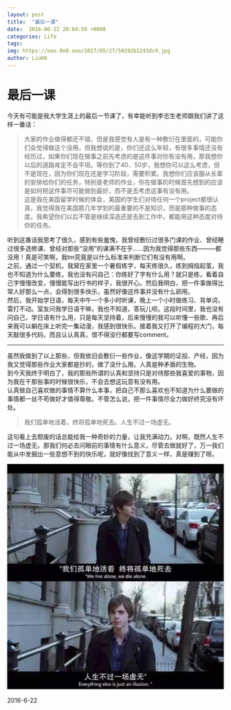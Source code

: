 ```yaml
---
layout: post
title:  "最后一课"
date:  2016-06-22 20:04:59 +0800
categories: Life
tags:
img: https://ooo.0o0.ooo/2017/05/27/59292b1243dc9.jpg
author: LiuKK
---
```


# 最后一课
今天有可能是我大学生涯上的最后一节课了，有幸能听到李志生老师跟我们讲了这样一番话：   
 
>大家的作业做得都还不错，但是我感觉有人是有一种敷衍在里面的，可能你们会觉得做这个没用，但我想说的是，你们还这么年轻，有很多事情还没有经历过，如果你们现在做事之前先考虑的是这件事对你有没有用，那我想你以后的道路肯定不会平坦。等你到了40、50岁，我想你可以这么考虑，但不是现在，因为你们现在还是学习阶段，需要积累。我想你们应该服从长辈的安排给你们的任务，特别是老师的作业，你在做事的时候首先想到的应该是如何把这件事尽可能做到最好，而不是去考虑这事有没有用。  
这是我在美国留学时候的体会，美国的学生们对待任何一个project都很认真，我觉得我在美国那几年学到的最重要的不是知识，而是那种做事的态度。我希望你们以后不管是继续深造还是去到工作中，都能用这种态度对待你的任务。

听到这番话我思考了很久，感到有些羞愧，我曾经敷衍过很多门课的作业、曾经睡过很多选修课、曾经对那些“没用”的课满不在乎……因为我觉得那些东西———都没用！真是可笑啊，我tm究竟是以什么标准来判断它们有没有用啊。  
之前，通过一个契机，我窝在家里一个暑假练字，每天练很久，练到拇指起茧，我也不知道为什么要练，我也没有问自己：你练好了字有什么用？就只是练，看着自己字慢慢改变，慢慢能写出行书的样子，我很开心。然后我明白，把一件事做得比常人好那么一点，会得到很多快乐，虽然好像这件事并没有什么卵用。  
然后，我开始学日语，每天中午一个多小时听课，晚上一个小时做练习、背单词，雷打不动。室友问我学日语干嘛，我也不知道，答玩儿呗。这段时间里，我也没有问自己，学日语有什么用，只是每天坚持着，后来慢慢的我可以听懂一些歌、再后来我可以躺在床上听完一集动漫，我感到很快乐。接着我又打开了编程的大门，每天敲很多代码，而且认认真真，恨不得没行都要写comment。  

---

虽然我做到了以上那些，但我依旧会敷衍一些作业，像这学期的证投、产经，因为我又觉得那些作业大家都是抄的，做了没什么用。人真是种矛盾的生物。  
到今天我终于明白了，我的那些所谓的认真和坚持只是对待那些我喜爱的事物，因为我在干那些事的时候很快乐，不会去想这玩意有没有用。  
认真做自己喜欢做的事情不算什么本事，把自己不那么喜欢也不知道为什么要做的事情都一丝不苟做好才值得尊敬。不管怎么说，把一件事情尽全力做好终究没有坏处。  

>我们孤单地活着，终将孤单地死去。人生不过一场虚无。

这句看上去颓废的话总能给我一种奇妙的力量，让我充满动力。对啊，既然人生不过一场虚无，那我们何必去问眼前的事情有什么意义，尽管去做就好了，万一我们能从中发掘出一些意想不到的快乐呢，就好像找到了意义一样，真是赚到了呀。

![image](https://github.com/Liubj2016/Liubj2016.github.io/blob/master/images/rensheng.jpg)  


2016-6-22